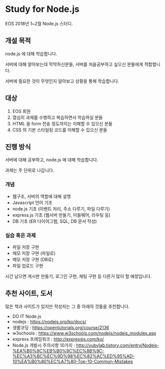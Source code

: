 # Study for Node.js

EOS 2018년 1~2월 Node.js 스터디.

## 개설 목적

node.js 에 대해 학습합니다.

서버에 대해 알아보는데 막막하신분들, 서버를 처음공부하고 싶으신 분들에게 적합합니다.

서버에 필요한 것이 무엇인지 알아보고 상황을 통해 학습합니다.

## 대상

1.  EOS 회원
2.  열심히 과제를 수행하고 복습하면서 학습하실 분들
3.  HTML 을 form 전송 정도까지는 이해할 수 있으신 분들
4.  CSS 의 기본 스타일링 코드를 이해할 수 있으신 분들

## 진행 방식

서버에 대해 공부하고, node.js 에 대해 학습합니다.

과제는 주 단위로 나갑니다.

### 개념

-   웹구조, 서버의 역할에 대해 설명
-   Javascript 언어 기초
-   node.js 기초 (이벤트 처리, 주소 다루기, 파일 다루기)
-   express.js 기초 (웹서버 만들기, 미들웨어, 라우팅 등)
-   DB 기초 (ER 다이어그램, SQL, DB 문서 작성)

### 실습 혹은 과제

-   파일 저장 구현
-   메모 저장 구현 (파일로)
-   메모 저장 구현 (DB로)
-   파일 업로드 구현

시간 남으면 게시판 만들기, 로그인 구현, 채팅 구현 등 다른거 많이 할 예정입니다.

## 추천 사이트, 도서

많은 책과 사이트가 있지만 작성자는 그 중 아래의 것들을 추천합니다.

-   DO IT Node.js
-   nodejs : <https://nodejs.org/ko/docs/>
-   생활코딩 : <https://opentutorials.org/course/2136>
-   w3schools : <https://www.w3schools.com/nodejs/nodejs_modules.asp>
-   express 프레임워크 : <http://expressjs.com/ko/>
-   Node.js 개발시 주의사항 10가지 : <http://yubylab.tistory.com/entry/Nodejs-%EA%B0%9C%EB%B0%9C%EC%8B%9C-%EC%A3%BC%EC%9D%98%EC%82%AC%ED%95%AD-10%EA%B0%80%EC%A7%80-Top-10-Common-Mistakes>
